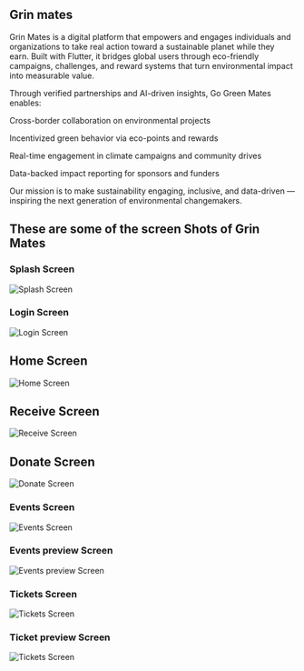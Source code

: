 ## Grin mates
Grin Mates is a digital platform that empowers and engages individuals and organizations to take real action toward a sustainable planet while they earn. 
Built with Flutter, it bridges global users through eco-friendly campaigns, challenges, and reward systems that turn environmental impact into measurable value.

Through verified partnerships and AI-driven insights, Go Green Mates enables:

Cross-border collaboration on environmental projects

Incentivized green behavior via eco-points and rewards

Real-time engagement in climate campaigns and community drives

Data-backed impact reporting for sponsors and funders

Our mission is to make sustainability engaging, inclusive, and data-driven — inspiring the next generation of environmental changemakers.

## These are some of the screen Shots of Grin Mates


### Splash Screen
![Splash Screen](assets/screenshots/splash1.png)

### Login Screen
![Login Screen](assets/screenshots/splash2.png)

## Home Screen 
![Home Screen](assets/screenshots/splash3.png)

## Receive Screen
![Receive Screen](assets/screenshots/splash4.png)

## Donate Screen
![Donate Screen](assets/screenshots/splash5.png)

###  Events Screen
![Events Screen](assets/screenshots/splash6.png)

###  Events preview Screen
![Events preview Screen](assets/screenshots/splash9.png)

###  Tickets Screen
![Tickets Screen](assets/screenshots/splash7.png)

###  Ticket preview Screen
![Tickets Screen](assets/screenshots/splash8.png)

